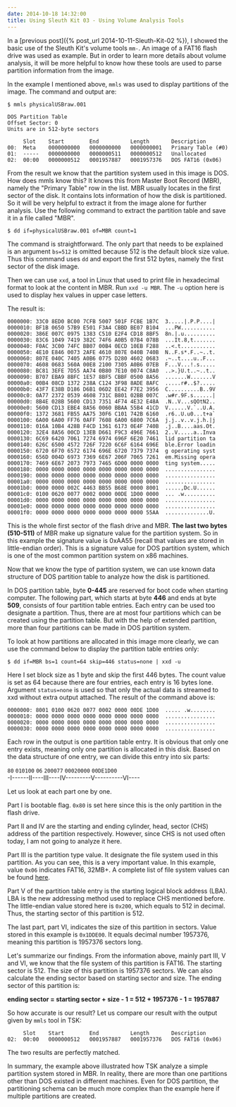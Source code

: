 ```yaml
---
date: 2014-10-18 14:32:00
title: Using Sleuth Kit 03 - Using Volume Analysis Tools
---
```


In a [previous post]({% post_url 2014-10-11-Sleuth-Kit-02 %}), I showed the basic use of the Sleuth Kit's volume tools `mm-`. An image of a FAT16 flash drive was used as example. But in order to learn more details about volume analysis, it will be more helpful to know how these tools are used to parse partition information from the image.

In the example I mentioned above, `mmls` was used to display partitions of the image. The command and output are:

```shell
$ mmls physicalUSBraw.001

DOS Partition Table
Offset Sector: 0
Units are in 512-byte sectors

     Slot    Start        End          Length       Description
00:  Meta    0000000000   0000000000   0000000001   Primary Table (#0)
01:  -----   0000000000   0000000511   0000000512   Unallocated
02:  00:00   0000000512   0001957887   0001957376   DOS FAT16 (0x06)
```

From the result we know that the partition system used in this image is DOS. How does mmls know this? It knows this from Master Boot Record (MBR), namely the "Primary Table" row in the list. MBR usually locates in the first sector of the disk. It contains lots information of how the disk is partitioned. So it will be very helpful to extract it from the image alone for further analysis. Use the following command to extract the partition table and save it in a file called "MBR".

`$ dd if=physicalUSBraw.001 of=MBR count=1`

The command is straightforward. The only part that needs to be explained is an argument `bs=512` is omitted because 512 is the default block size value. Thus this command uses `dd` and export the first 512 bytes, namely the first sector of the disk image.
<!--excerpt-->

Then we can use `xxd`, a tool in Linux that used to print file in hexadecimal format to look at the content in MBR. Run `xxd -u MBR`. The `-u` option here is used to display hex values in upper case letters.

The result is:  

```nohighlight
0000000: 33C0 8ED0 BC00 7CFB 5007 501F FCBE 1B7C  3.....|.P.P....|
0000010: BF1B 0650 57B9 E501 F3A4 CBBD BE07 B104  ...PW...........
0000020: 386E 007C 0975 1383 C510 E2F4 CD18 8BF5  8n.|.u..........
0000030: 83C6 1049 7419 382C 74F6 A0B5 07B4 078B  ...It.8,t.......
0000040: F0AC 3C00 74FC BB07 00B4 0ECD 10EB F288  ..<.t...........
0000050: 4E10 E846 0073 2AFE 4610 807E 040B 740B  N..F.s*.F..~..t.
0000060: 807E 040C 7405 A0B6 0775 D280 4602 0683  .~..t....u..F...
0000070: 4608 0683 560A 00E8 2100 7305 A0B6 07EB  F...V...!.s.....
0000080: BC81 3EFE 7D55 AA74 0B80 7E10 0074 C8A0  ..>.}U.t..~..t..
0000090: B707 EBA9 8BFC 1E57 8BF5 CBBF 0500 8A56  .......W.......V
00000a0: 00B4 08CD 1372 238A C124 3F98 8ADE 8AFC  .....r#..$?.....
00000b0: 43F7 E38B D186 D6B1 06D2 EE42 F7E2 3956  C..........B..9V
00000c0: 0A77 2372 0539 4608 731C B801 02BB 007C  .w#r.9F.s......|
00000d0: 8B4E 028B 5600 CD13 7351 4F74 4E32 E48A  .N..V...sQOtN2..
00000e0: 5600 CD13 EBE4 8A56 0060 BBAA 55B4 41CD  V......V.`..U.A.
00000f0: 1372 3681 FB55 AA75 30F6 C101 742B 6160  .r6..U.u0...t+a`
0000100: 6A00 6A00 FF76 0AFF 7608 6A00 6800 7C6A  j.j..v..v.j.h.|j
0000110: 016A 10B4 428B F4CD 1361 6173 0E4F 740B  .j..B....aas.Ot.
0000120: 32E4 8A56 00CD 13EB D661 F9C3 496E 7661  2..V.....a..Inva
0000130: 6C69 6420 7061 7274 6974 696F 6E20 7461  lid partition ta
0000140: 626C 6500 4572 726F 7220 6C6F 6164 696E  ble.Error loadin
0000150: 6720 6F70 6572 6174 696E 6720 7379 7374  g operating syst
0000160: 656D 004D 6973 7369 6E67 206F 7065 7261  em.Missing opera
0000170: 7469 6E67 2073 7973 7465 6D00 0000 0000  ting system.....
0000180: 0000 0000 0000 0000 0000 0000 0000 0000  ................
0000190: 0000 0000 0000 0000 0000 0000 0000 0000  ................
00001a0: 0000 0000 0000 0000 0000 0000 0000 0000  ................
00001b0: 0000 0000 002C 4463 BB55 B68E 0000 8001  .....,Dc.U......
00001c0: 0100 0620 0077 0002 0000 00DE 1D00 0000  ... .w..........
00001d0: 0000 0000 0000 0000 0000 0000 0000 0000  ................
00001e0: 0000 0000 0000 0000 0000 0000 0000 0000  ................
00001f0: 0000 0000 0000 0000 0000 0000 0000 55AA  ..............U.
```

This is the whole first sector of the flash drive and MBR. **The last two bytes (510-511)** of MBR make up signature value for the partition system. So in this example the signature value is 0xAA55 (recall that values are stored in little-endian order). This is a signature value for DOS partition system, which is one of the most common partition system on x86 machines.

Now that we know the type of partition system, we can use known data structure of DOS partition table to analyze how the disk is partitioned.

In DOS partition table, byte **0-445** are reserved for boot code when starting computer. The following part, which starts at byte **446** and ends at byte **509**, consists of four partition table entries. Each entry can be used too designate a partition. Thus, there are at most four partitions which can be created using the partition table. But with the help of extended partition, more than four partitions can be made in DOS partition system.

To look at how partitions are allocated in this image more clearly, we can use the command below to display the partition table entries only:

`$ dd if=MBR bs=1 count=64 skip=446 status=none | xxd -u`

Here I set block size as 1 byte and skip the first 446 bytes. The count value is set as 64 because there are four entries, each entry is 16 bytes lone. Argument `status=none` is used so that only the actual data is streamed to xxd without extra output attached. The result of the command above is:

```nohighlight
0000000: 8001 0100 0620 0077 0002 0000 00DE 1D00  ..... .w........
0000010: 0000 0000 0000 0000 0000 0000 0000 0000  ................
0000020: 0000 0000 0000 0000 0000 0000 0000 0000  ................
0000030: 0000 0000 0000 0000 0000 0000 0000 0000  ................
```

Each row in the output is one partition table entry. It is obvious that only one entry exists, meaning only one partition is allocated in this disk. Based on the data structure of one entry, we can divide this entry into six parts:

`80` `010100` `06` `200077` `00020000` `00DE1D00`  
-I------II----III----IV---------V----------VI----

Let us look at each part one by one.

Part I is bootable flag. `0x80` is set here since this is the only partition in the flash drive.

Part II and IV are the starting and ending cylinder, head, sector (CHS) address of the partition respectively. However, since CHS is not used often today, I am not going to analyze it here.

Part III is the partition type value. It designate the file system used in this partition. As you can see, this is a very important value. In this example, value `0x06` indicates FAT16, 32MB+. A complete list of file system values can be found [here](http://www.win.tue.nl/~aeb/partitions/partition_types-1.html).

Part V of the partition table entry is the starting logical block address (LBA). LBA is the new addressing method used to replace CHS mentioned before. The little-endian value stored here is `0x200`, which equals to 512 in decimal. Thus, the starting sector of this partition is 512.

The last part, part VI, indicates the size of this partition in sectors. Value stored in this example is `0x1DDE00`. It equals decimal number 1957376, meaning this partition is 1957376 sectors long.

Let's summarize our findings. From the information above, mainly part III, V and VI, we know that the file system of this partition is FAT16. The starting sector is 512. The size of this partition is 1957376 sectors. We can also calculate the ending sector based on starting sector and size. The ending sector of this partition is:

**ending sector = starting sector + size - 1 = 512 + 1957376 - 1 = 1957887**

So how accurate is our result? Let us compare our result with the output given by `mmls` tool in TSK:

```nohighlight
     Slot    Start        End          Length       Description
02:  00:00   0000000512   0001957887   0001957376   DOS FAT16 (0x06)
```

The two results are perfectly matched.

In summary, the example above illustrated how TSK analyze a simple partition system stored in MBR. In reality, there are more than one partitions other than DOS existed in different machines. Even for DOS partition, the partitioning schema can be much more complex than the example here if multiple partitions are created.
